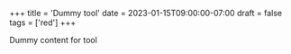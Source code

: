 +++
title = 'Dummy tool'
date = 2023-01-15T09:00:00-07:00
draft = false
tags = ['red']
+++

Dummy content for tool
